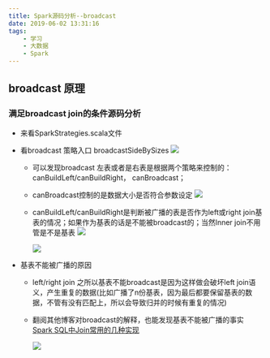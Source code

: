```yaml
---
title: Spark源码分析--broadcast
date: 2019-06-02 13:31:16
tags:
    - 学习
    - 大数据
    - Spark
---
```


## broadcast 原理

### 满足broadcast join的条件源码分析

- 来看SparkStrategies.scala文件
- 看broadcast 策略入口 broadcastSideBySizes
  ![](http://imgs.wanhb.cn/spark-broadcast1.png)

  - 可以发现broadcast 左表或者是右表是根据两个策略来控制的：canBuildLeft/canBuildRight， canBroadcast；

  - canBroadcast控制的是数据大小是否符合参数设定
    ![](http://imgs.wanhb.cn/spark-broadcast2.png)

  - canBuildLeft/canBuildRight是判断被广播的表是否作为left或right join基表的情况；如果作为基表的话是不能被broadcast的；当然Inner join不用管是不是基表
    ![](http://imgs.wanhb.cn/spark-broadcast3.png)

    ![](http://imgs.wanhb.cn/spark-broadcast4.png)

- 基表不能被广播的原因
	- 	left/right join 之所以基表不能broadcast是因为这样做会破坏left join语义，产生重复的数据(比如广播了n份基表，因为最后都要保留基表的数据，不管有没有匹配上，所以会导致归并的时候有重复的情况)

	- 翻阅其他博客对broadcast的解释，也能发现基表不能被广播的事实 [Spark SQL中Join常用的几种实现](https://www.iteblog.com/archives/2086.html) 
	
	  ![](http://imgs.wanhb.cn/spark-broadcast5.png)
